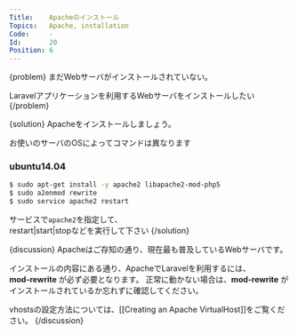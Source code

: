 ```yaml
---
Title:    Apacheのインストール
Topics:   Apache, installation
Code:     -
Id:       20
Position: 6
---
```


{problem}
まだWebサーバがインストールされていない。

Laravelアプリケーションを利用するWebサーバをインストールしたい
{/problem}

{solution}
Apacheをインストールしましょう。

お使いのサーバのOSによってコマンドは異なります
### ubuntu14.04
```bash
$ sudo apt-get install -y apache2 libapache2-mod-php5
$ sudo a2enmod rewrite
$ sudo service apache2 restart
```
サービスで`apache2`を指定して、  
restart|start|stopなどを実行して下さい
{/solution}

{discussion}
Apacheはご存知の通り、現在最も普及しているWebサーバです。

インストールの内容にある通り、ApacheでLaravelを利用するには、  
**mod-rewrite** が必ず必要となります。
正常に動かない場合は、**mod-rewrite** がインストールされているか忘れずに確認してください。

vhostsの設定方法については、[[Creating an Apache VirtualHost]]をご覧ください。
{/discussion}

